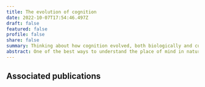 ```yaml
---
title: The evolution of cognition
date: 2022-10-07T17:54:46.497Z
draft: false
featured: false
profile: false
share: false
summary: Thinking about how cognition evolved, both biologically and culturally, can help us understand what minds are.
abstract: One of the best ways to understand the place of mind in nature is Darwin's way: by thinking about how they came to be. This topic is interesting in its own right. But it is also interesting because it provides resources for conceptualizing the minds of non-human agents, both biological and artificial. 
---
```


## Associated publications 

